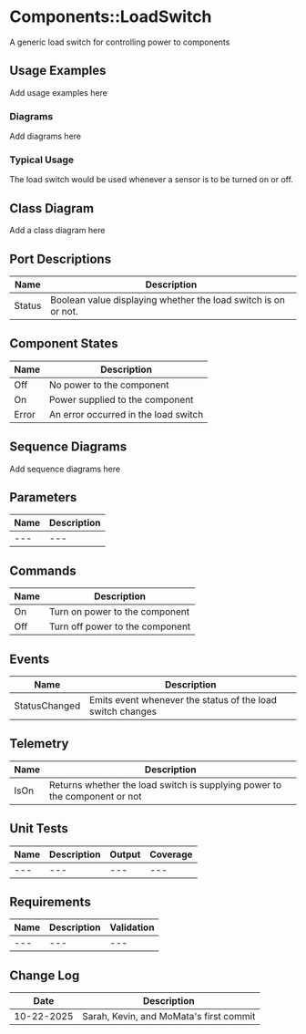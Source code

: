 # Components::LoadSwitch

A generic load switch for controlling power to components

## Usage Examples
Add usage examples here

### Diagrams
Add diagrams here

### Typical Usage
The load switch would be used whenever a sensor is to be turned on or off.

## Class Diagram
Add a class diagram here

## Port Descriptions
| Name | Description |
|---|---|
| Status | Boolean value displaying whether the load switch is on or not. |

## Component States
| Name  | Description                          |
|-------|--------------------------------------|
| Off   | No power to the component            |
| On    | Power supplied to the component      |
| Error | An error occurred in the load switch |

## Sequence Diagrams
Add sequence diagrams here

## Parameters
| Name | Description |
|---|---|
|---|---|

## Commands
| Name | Description |
|---|---|
| On | Turn on power to the component |
| Off | Turn off power to the component |

## Events
| Name | Description |
|---|---|
| StatusChanged | Emits event whenever the status of the load switch changes |

## Telemetry
| Name | Description |
|---|---|
| IsOn | Returns whether the load switch is supplying power to the component or not |

## Unit Tests
| Name | Description | Output | Coverage |
|---|---|---|---|
|---|---|---|---|

## Requirements
| Name | Description | Validation |
|---|---|---|
|---|---|---|

## Change Log
| Date | Description |
|---|---|
| 10-22-2025 | Sarah, Kevin, and MoMata's first commit |